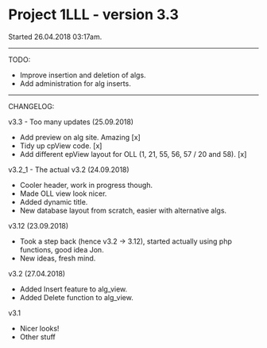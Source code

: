 # Project 1LLL - version 3.3
Started 26.04.2018 03:17am.

---

TODO:

- Improve insertion and deletion of algs.
- Add administration for alg inserts.

---

CHANGELOG:

v3.3 - Too many updates (25.09.2018)

- Add preview on alg site. Amazing [x]
- Tidy up cpView code. [x]
- Add different epView layout for OLL (1, 21, 55, 56, 57 / 20 and 58). [x]

v3.2_1 - The actual v3.2 (24.09.2018)

- Cooler header, work in progress though.
- Made OLL view look nicer.
- Added dynamic title.
- New database layout from scratch, easier with alternative algs.

v3.12 (23.09.2018)

- Took a step back (hence v3.2 -> 3.12), started actually using php functions, good idea Jon.
- New ideas, fresh mind.

v3.2 (27.04.2018)

- Added Insert feature to alg_view.
- Added Delete function to alg_view.

v3.1

- Nicer looks!
- Other stuff

